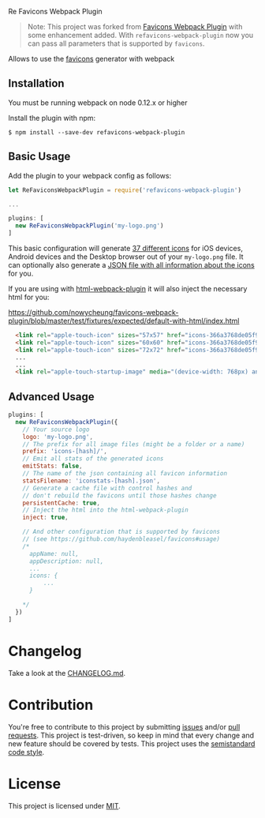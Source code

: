 Re Favicons Webpack Plugin

> Note: This project was forked from [Favicons Webpack Plugin](https://github.com/jantimon/favicons-webpack-plugin) with some enhancement added.
> With `refavicons-webpack-plugin` now you can pass all parameters that is supported by `favicons`.


Allows to use the [favicons](https://github.com/haydenbleasel/favicons) generator with webpack

Installation
------------
You must be running webpack on node 0.12.x or higher

Install the plugin with npm:
```shell
$ npm install --save-dev refavicons-webpack-plugin
```

Basic Usage
-----------
Add the plugin to your webpack config as follows:

```javascript
let ReFaviconsWebpackPlugin = require('refavicons-webpack-plugin')

...

plugins: [
  new ReFaviconsWebpackPlugin('my-logo.png')
]
```

This basic configuration will generate [37 different icons](https://github.com/nowycheung/favicons-webpack-plugin/tree/master/test/fixtures/expected/default/icons-366a3768de05f9e78c392fa62b8fbb80) for iOS devices, Android devices and the Desktop browser out of your `my-logo.png` file.
It can optionally also generate a [JSON file with all information about the icons](https://github.com/nowycheung/favicons-webpack-plugin/blob/master/test/fixtures/expected/generate-html/iconstats.json) for you.

If you are using with [html-webpack-plugin](https://github.com/ampedandwired/html-webpack-plugin) it will also inject the necessary html for you:

https://github.com/nowycheung/favicons-webpack-plugin/blob/master/test/fixtures/expected/default-with-html/index.html

```html
  <link rel="apple-touch-icon" sizes="57x57" href="icons-366a3768de05f9e78c392fa62b8fbb80/apple-touch-icon-57x57.png">
  <link rel="apple-touch-icon" sizes="60x60" href="icons-366a3768de05f9e78c392fa62b8fbb80/apple-touch-icon-60x60.png">
  <link rel="apple-touch-icon" sizes="72x72" href="icons-366a3768de05f9e78c392fa62b8fbb80/apple-touch-icon-72x72.png">
  ...
  ...
  <link rel="apple-touch-startup-image" media="(device-width: 768px) and (device-height: 1024px) and (orientation: portrait) and (-webkit-device-pixel-ratio: 2)" href="icons-366a3768de05f9e78c392fa62b8fbb80/apple-touch-startup-image-1536x2008.png">
```


Advanced Usage
-----------

```javascript
plugins: [
  new ReFaviconsWebpackPlugin({
    // Your source logo
    logo: 'my-logo.png',
    // The prefix for all image files (might be a folder or a name)
    prefix: 'icons-[hash]/',
    // Emit all stats of the generated icons
    emitStats: false,
    // The name of the json containing all favicon information
    statsFilename: 'iconstats-[hash].json',
    // Generate a cache file with control hashes and
    // don't rebuild the favicons until those hashes change
    persistentCache: true,
    // Inject the html into the html-webpack-plugin
    inject: true,

    // And other configuration that is supported by favicons
    // (see https://github.com/haydenbleasel/favicons#usage)
    /*
      appName: null,
      appDescription: null,
      ...
      icons: {
          ...
      }

    */
  })
]
```

# Changelog

Take a look at the  [CHANGELOG.md](https://github.com/nowycheung/favicons-webpack-plugin/tree/master/CHANGELOG.md).


# Contribution

You're free to contribute to this project by submitting [issues](https://github.com/nowycheung/favicons-webpack-plugin/issues) and/or [pull requests](https://github.com/nowycheung/favicons-webpack-plugin/pulls). This project is test-driven, so keep in mind that every change and new feature should be covered by tests.
This project uses the [semistandard code style](https://github.com/Flet/semistandard).

# License

This project is licensed under [MIT](https://github.com/nowycheung/favicons-webpack-plugin/blob/master/LICENSE).
